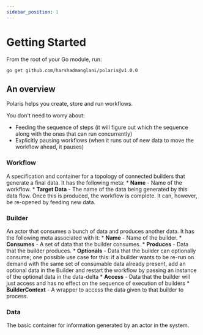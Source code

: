 ```yaml
---
sidebar_position: 1
---
```

# Getting Started

From the root of your Go module, run:
```
go get github.com/harshadmanglani/polaris@v1.0.0
```

## An overview

Polaris helps you create, store and run workflows. 

You don't need to worry about:
- Feeding the sequence of steps (it will figure out which the sequence along with the ones that can run concurrently)
- Explicitly pausing workflows (when it runs out of new data to move the workflow ahead, it pauses)

### Workflow

A specification and container for a topology of connected builders that generate a final data. It has the following meta:
    * **Name** - Name of the workflow.
    * **Target Data** - The name of the data being generated by this data flow. Once this is produced, the workflow is complete. It can, however, be re-opened by feeding new data.

### Builder

An actor that consumes a bunch of data and produces another data. It has the following meta associated with it:
    * **Name** - Name of the builder.
    * **Consumes** - A set of data that the builder consumes.
    * **Produces** - Data that the builder produces.
    * **Optionals** - Data that the builder can optionally consume; one possible use case for this: if a builder wants to be re-run on demand with the same set of consumable data already present, add an optional data in the Builder and restart the workflow by passing an instance of the optional data in the data-delta
    * **Access** - Data that the builder will just access and has no effect on the sequence of execution of builders
    * **BuilderContext** - A wrapper to access the data given to that builder to process.

### Data

The basic container for information generated by an actor in the system.


